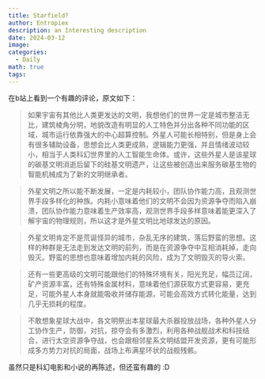 ```yaml
---
title: Starfield?
author: Entropiex
description: an Interesting description
date: 2024-03-12
image: 
categories:
  - Daily
math: true
tags:
---
```

在b站上看到一个有趣的评论，原文如下：

>如果宇宙有其他比人类更发达的文明，我想他们的世界一定是城市整洁无比，建筑棱角分明，地貌改造有明显的人工特色并分出各种不同功能的区域，城市运行依靠强大的中心超算控制。外星人可能长相特别，但是身上会有很多辅助设备，思想会比人类更成熟，逻辑能力更强，并且情绪波动较小，相当于人类科幻世界里的人工智能生命体。或许，这些外星人是该星球的碳基文明消逝后留下的硅基文明遗产，让这些被创造出来服务碳基生物的智能机械成为了新的文明继承者。

>外星文明之所以能不断发展，一定是内耗较小，团队协作能力高，且观测世界手段多样化的种族。内耗小意味着他们的文明不会因为资源争夺而陷入崩溃，团队协作能力意味着生产效率高，观测世界手段多样意味着能更深入了解宇宙的物理规则，所以这才是外星文明比地球发达的原因。

>外星文明肯定不是荒诞怪异的城市，杂乱无序的建筑，落后野蛮的思想。这样的种群是无法走到发达文明的前列，而是在资源争夺中互相消耗掉，走向毁灭。野蛮的思想也意味着增加内耗的风险，成为了文明毁灭的导火索。

>还有一些更高级的文明可能跟他们的特殊环境有关，阳光充足，幅员辽阔，矿产资源丰富，还有特殊金属材料，意味着他们源获取方式更容易，更充足，可能外星人本身就能吸收并储存能源，可能会高效方式转化能量，达到几乎无损耗的程度。

>不敢想象星球大战中，各文明祭出本星球最大杀器投放战场，各种外星人分工协作生产，防御，对抗，掠夺会有多激烈，利用各种战舰战术和科技结合，进行太空资源争夺战，也会跟相邻星系文明结盟开发资源，更有可能形成多方势力对抗的局面，战场上布满星环状的战舰残骸。

虽然只是科幻电影和小说的再陈述，但还蛮有趣的 :D